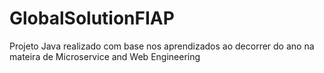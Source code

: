 # GlobalSolutionFIAP
Projeto Java realizado com base nos aprendizados ao decorrer do ano na mateira de Microservice and Web Engineering
